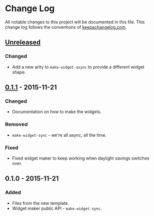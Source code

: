 # Change Log
All notable changes to this project will be documented in this file. This change log follows the conventions of [keepachangelog.com](http://keepachangelog.com/).

## [Unreleased][unreleased]
### Changed
- Add a new arity to `make-widget-async` to provide a different widget shape.

## [0.1.1] - 2015-11-21
### Changed
- Documentation on how to make the widgets.

### Removed
- `make-widget-sync` - we're all async, all the time.

### Fixed
- Fixed widget maker to keep working when daylight savings switches over.

## 0.1.0 - 2015-11-21
### Added
- Files from the new template.
- Widget maker public API - `make-widget-sync`.

[unreleased]: https://github.com/your-name/check-css/compare/0.1.1...HEAD
[0.1.1]: https://github.com/your-name/check-css/compare/0.1.0...0.1.1
